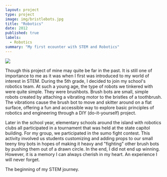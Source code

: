 ```yaml
---
layout: project
type: project
image: img/bristlebots.jpg
title: "Robotics"
date: 2012
published: true
labels:
  - Robotics
summary: "My first ecounter with STEM and Robotics"
---
```


<img class="img-fluid" src="...img/bristlebots.jpg">

Though this project of mine may quite be far in the past. It is still one of importance to me as it was when I first was introduced to my world of interest
in STEM. During the 5th grade, I decided to join my school's robotics team. At such a young age, the type of robots we tinkered with were quite simple. They were brushbots. Brush bots are small, simple robots created by attaching a vibrating motor to the bristles of a toothbrush. The vibrations cause the brush bot to move and skitter around on a flat surface, offering a fun and accessible way to explore basic principles of robotics and engineering through a DIY (do-it-yourself) project.

Later in the school year, elementary schools around the island with robotics clubs all participated in a tournament that was held at the state capitol building. For my group, we participated in the sumo fight contest. This activity involved us students customizing and adding props to our small teeny tiny bots in hopes of making it heavy and "fighting" other brush bots by pushing them out of a drawn circle. In the end, I did not end up winning. However, it is a memory I can always cherish in my heart. An experience I will never forget.

The beginning of my STEM journey.
